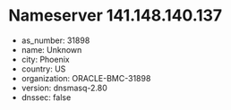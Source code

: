 # Nameserver 141.148.140.137

* as_number: 31898
* name: Unknown
* city: Phoenix
* country: US
* organization: ORACLE-BMC-31898
* version: dnsmasq-2.80
* dnssec: false
